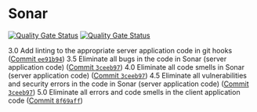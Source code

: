 # Sonar

[![Quality Gate Status](https://sonarcloud.io/api/project_badges/measure?project=vkazakevich_sonar-server&metric=alert_status)](https://sonarcloud.io/summary/new_code?id=vkazakevich_sonar-server)
[![Quality Gate Status](https://sonarcloud.io/api/project_badges/measure?project=vkazakevich_sonar-client&metric=alert_status)](https://sonarcloud.io/summary/new_code?id=vkazakevich_sonar-client)

3.0 Add linting to the appropriate server application code in git hooks ([Commit `ee91b94`](https://github.com/vkazakevich/ebiznes/commit/ee91b9444059bbd8b2928cd23b39f99d388b4590))
3.5 Eliminate all bugs in the code in Sonar (server application code) ([Commit `3ceeb97`](https://github.com/vkazakevich/sonar-server/commit/3ceeb97ff28d3b974c636a6aafc08269b15681c7))
4.0 Eliminate all code smells in Sonar (server application code) ([Commit `3ceeb97`](https://github.com/vkazakevich/sonar-server/commit/3ceeb97ff28d3b974c636a6aafc08269b15681c7))
4.5 Eliminate all vulnerabilities and security errors in the code in Sonar (server application code) ([Commit `3ceeb97`](https://github.com/vkazakevich/sonar-server/commit/3ceeb97ff28d3b974c636a6aafc08269b15681c7))
5.0 Eliminate all errors and code smells in the client application code ([Commit `8f69aff`](https://github.com/vkazakevich/ebiznes/commit/8f69aff1173a89381c1da3bbf4d9481722a85b46))